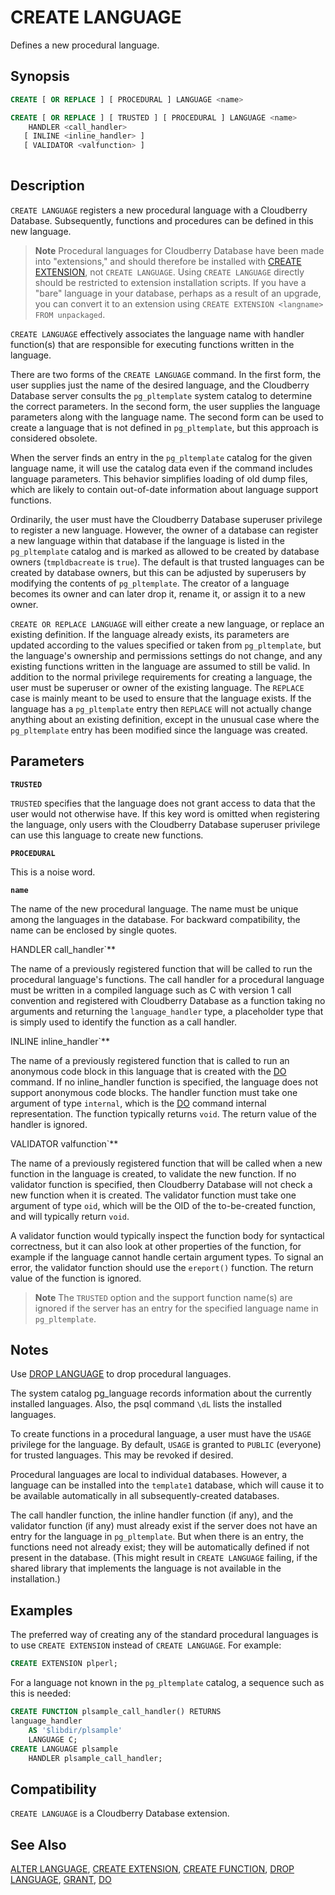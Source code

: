 # CREATE LANGUAGE

Defines a new procedural language.

## Synopsis

```sql
CREATE [ OR REPLACE ] [ PROCEDURAL ] LANGUAGE <name>

CREATE [ OR REPLACE ] [ TRUSTED ] [ PROCEDURAL ] LANGUAGE <name>
    HANDLER <call_handler>
   [ INLINE <inline_handler> ] 
   [ VALIDATOR <valfunction> ]
            
```

## Description

`CREATE LANGUAGE` registers a new procedural language with a Cloudberry Database. Subsequently, functions and procedures can be defined in this new language.

> **Note** Procedural languages for Cloudberry Database have been made into "extensions," and should therefore be installed with [CREATE EXTENSION](/docs/sql-statements/sql-stmt-create-extension.md), not `CREATE LANGUAGE`. Using `CREATE LANGUAGE` directly should be restricted to extension installation scripts. If you have a "bare" language in your database, perhaps as a result of an upgrade, you can convert it to an extension using `CREATE EXTENSION <langname> FROM unpackaged`.

`CREATE LANGUAGE` effectively associates the language name with handler function(s) that are responsible for executing functions written in the language.

There are two forms of the `CREATE LANGUAGE` command. In the first form, the user supplies just the name of the desired language, and the Cloudberry Database server consults the `pg_pltemplate` system catalog to determine the correct parameters. In the second form, the user supplies the language parameters along with the language name. The second form can be used to create a language that is not defined in `pg_pltemplate`, but this approach is considered obsolete.

When the server finds an entry in the `pg_pltemplate` catalog for the given language name, it will use the catalog data even if the command includes language parameters. This behavior simplifies loading of old dump files, which are likely to contain out-of-date information about language support functions.

Ordinarily, the user must have the Cloudberry Database superuser privilege to register a new language. However, the owner of a database can register a new language within that database if the language is listed in the `pg_pltemplate` catalog and is marked as allowed to be created by database owners (`tmpldbacreate` is `true`). The default is that trusted languages can be created by database owners, but this can be adjusted by superusers by modifying the contents of `pg_pltemplate`. The creator of a language becomes its owner and can later drop it, rename it, or assign it to a new owner.

`CREATE OR REPLACE LANGUAGE` will either create a new language, or replace an existing definition. If the language already exists, its parameters are updated according to the values specified or taken from `pg_pltemplate`, but the language's ownership and permissions settings do not change, and any existing functions written in the language are assumed to still be valid. In addition to the normal privilege requirements for creating a language, the user must be superuser or owner of the existing language. The `REPLACE` case is mainly meant to be used to ensure that the language exists. If the language has a `pg_pltemplate` entry then `REPLACE` will not actually change anything about an existing definition, except in the unusual case where the `pg_pltemplate` entry has been modified since the language was created.


## Parameters

**`TRUSTED`**

`TRUSTED` specifies that the language does not grant access to data that the user would not otherwise have. If this key word is omitted when registering the language, only users with the Cloudberry Database superuser privilege can use this language to create new functions.

**`PROCEDURAL`**

This is a noise word.

**`name`**

The name of the new procedural language. The name must be unique among the languages in the database.
For backward compatibility, the name can be enclosed by single quotes.

HANDLER call_handler`**

The name of a previously registered function that will be called to run the procedural language's functions. The call handler for a procedural language must be written in a compiled language such as C with version 1 call convention and registered with Cloudberry Database as a function taking no arguments and returning the `language_handler` type, a placeholder type that is simply used to identify the function as a call handler.

INLINE inline_handler`**

The name of a previously registered function that is called to run an anonymous code block in this language that is created with the [DO](/docs/sql-statements/sql-stmt-do.md) command. If no inline_handler function is specified, the language does not support anonymous code blocks. The handler function must take one argument of type `internal`, which is the [DO](/docs/sql-statements/sql-stmt-do.md) command internal representation. The function typically returns `void`. The return value of the handler is ignored.

VALIDATOR valfunction`**

The name of a previously registered function that will be called when a new function in the language is created, to validate the new function. If no validator function is specified, then Cloudberry Database will not check a new function when it is created. The validator function must take one argument of type `oid`, which will be the OID of the to-be-created function, and will typically return `void`.

A validator function would typically inspect the function body for syntactical correctness, but it can also look at other properties of the function, for example if the language cannot handle certain argument types. To signal an error, the validator function should use the `ereport()` function. The return value of the function is ignored.

> **Note**  The `TRUSTED` option and the support function name(s) are ignored if the server has an entry for the specified language name in `pg_pltemplate`.

## Notes

Use [DROP LANGUAGE](/docs/sql-statements/sql-stmt-drop-language.md) to drop procedural languages.

The system catalog pg_language records information about the currently installed languages. Also, the psql command `\dL` lists the installed languages.

To create functions in a procedural language, a user must have the `USAGE` privilege for the language. By default, `USAGE` is granted to `PUBLIC` (everyone) for trusted languages. This may be revoked if desired.

Procedural languages are local to individual databases. However, a language can be installed into the `template1` database, which will cause it to be available automatically in all subsequently-created databases.

The call handler function, the inline handler function (if any), and the validator function (if any) must already exist if the server does not have an entry for the language in `pg_pltemplate`. But when there is an entry, the functions need not already exist; they will be automatically defined if not present in the database. (This might result in `CREATE LANGUAGE` failing, if the shared library that implements the language is not available in the installation.)

## Examples

The preferred way of creating any of the standard procedural languages is to use `CREATE EXTENSION` instead of `CREATE LANGUAGE`. For example:

```sql
CREATE EXTENSION plperl;
```

For a language not known in the `pg_pltemplate` catalog, a sequence such as this is needed:

```sql
CREATE FUNCTION plsample_call_handler() RETURNS 
language_handler
    AS '$libdir/plsample'
    LANGUAGE C;
CREATE LANGUAGE plsample
    HANDLER plsample_call_handler;
```

## Compatibility

`CREATE LANGUAGE` is a Cloudberry Database extension.

## See Also

[ALTER LANGUAGE](/docs/sql-statements/sql-stmt-alter-language.md), [CREATE EXTENSION](/docs/sql-statements/sql-stmt-create-extension.md), [CREATE FUNCTION](/docs/sql-statements/sql-stmt-create-function.md), [DROP LANGUAGE](/docs/sql-statements/sql-stmt-drop-language.md), [GRANT](/docs/sql-statements/sql-stmt-grant.md), [DO](/docs/sql-statements/sql-stmt-do.md)



